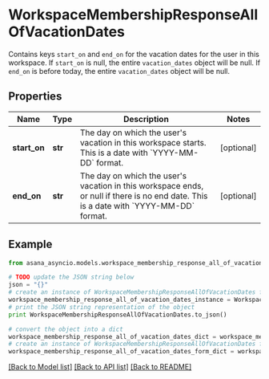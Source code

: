 # WorkspaceMembershipResponseAllOfVacationDates

Contains keys `start_on` and `end_on` for the vacation dates for the user in this workspace. If `start_on` is null, the entire `vacation_dates` object will be null. If `end_on` is before today, the entire `vacation_dates` object will be null.

## Properties

Name | Type | Description | Notes
------------ | ------------- | ------------- | -------------
**start_on** | **str** | The day on which the user&#39;s vacation in this workspace starts. This is a date with &#x60;YYYY-MM-DD&#x60; format. | [optional] 
**end_on** | **str** | The day on which the user&#39;s vacation in this workspace ends, or null if there is no end date. This is a date with &#x60;YYYY-MM-DD&#x60; format. | [optional] 

## Example

```python
from asana_asyncio.models.workspace_membership_response_all_of_vacation_dates import WorkspaceMembershipResponseAllOfVacationDates

# TODO update the JSON string below
json = "{}"
# create an instance of WorkspaceMembershipResponseAllOfVacationDates from a JSON string
workspace_membership_response_all_of_vacation_dates_instance = WorkspaceMembershipResponseAllOfVacationDates.from_json(json)
# print the JSON string representation of the object
print WorkspaceMembershipResponseAllOfVacationDates.to_json()

# convert the object into a dict
workspace_membership_response_all_of_vacation_dates_dict = workspace_membership_response_all_of_vacation_dates_instance.to_dict()
# create an instance of WorkspaceMembershipResponseAllOfVacationDates from a dict
workspace_membership_response_all_of_vacation_dates_form_dict = workspace_membership_response_all_of_vacation_dates.from_dict(workspace_membership_response_all_of_vacation_dates_dict)
```
[[Back to Model list]](../README.md#documentation-for-models) [[Back to API list]](../README.md#documentation-for-api-endpoints) [[Back to README]](../README.md)


